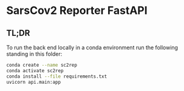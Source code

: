 # SarsCov2 Reporter FastAPI

## TL;DR
To run the back end locally in a conda environment run the following standing in this folder:
```bash
conda create --name sc2rep
conda activate sc2rep
conda install --file requirements.txt
uvicorn api.main:app
```